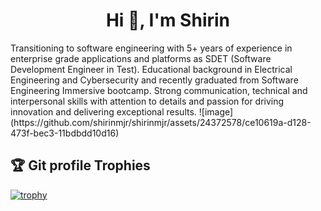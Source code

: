 <h1 align="center">Hi 👋, I'm Shirin</h1>
<p >
Transitioning to software engineering with 5+ years of experience in enterprise grade applications and platforms as SDET (Software Development Engineer in Test). Educational background in Electrical Engineering and Cybersecurity and recently graduated from Software Engineering Immersive bootcamp. Strong communication, technical and interpersonal skills with attention to details and passion for driving innovation and delivering exceptional results.
![image](https://github.com/shirinmjr/shirinmjr/assets/24372578/ce10619a-d128-473f-bec3-11bdbdd10d16)
</p>

## :trophy: Git profile Trophies

[![trophy](https://github-profile-trophy.vercel.app/?username=ryo-ma&theme=algolia)](https://github.com/ryo-ma/github-profile-trophy)

<!--
<h3 align="left">Languages and Tools:</h3>
**shirinmjr/shirinmjr** is a ✨ _special_ ✨ repository because its `README.md` (this file) appears on your GitHub profile.

Here are some ideas to get you started:

- 🔭 I’m currently working on ...
- 🌱 I’m currently learning ...
- 👯 I’m looking to collaborate on ...
- 🤔 I’m looking for help with ...
- 💬 Ask me about ...
- 📫 How to reach me: ...
- 😄 Pronouns: ...
- ⚡ Fun fact: ...
-->
